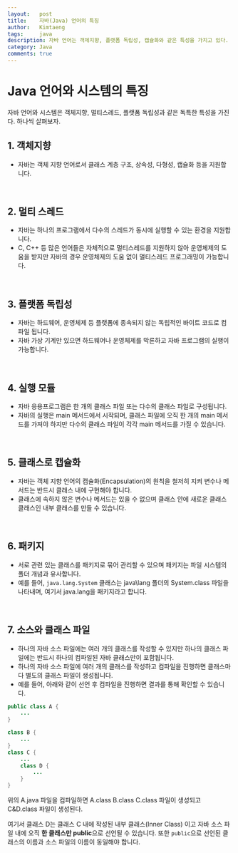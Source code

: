 ```yaml
---
layout:   post
title:    자바(Java) 언어의 특징
author:   Kimtaeng
tags: 	  java
description: 자바 언어는 객체지향, 플랫폼 독립성, 캡슐화와 같은 특성을 가지고 있다. 또 어떤 특성을 가지고 있을까?
category: Java
comments: true
---
```


# Java 언어와 시스템의 특징
자바 언어와 시스템은 객체지향, 멀티스레드, 플랫폼 독립성과 같은 독특한 특성을 가진다. 하나씩 살펴보자.

## 1. 객체지향
- 자바는 객체 지향 언어로서 클래스 계층 구조, 상속성, 다형성, 캡슐화 등을 지원합니다.

<br/>

## 2. 멀티 스레드
- 자바는 하나의 프로그램에서 다수의 스레드가 동시에 실행할 수 있는 환경을 지원합니다.
- C, C++ 등 많은 언어들은 자체적으로 멀티스레드를 지원하지 않아 운영체제의 도움을 받지만 자바의 경우 운영체제의 도움 없이 멀티스레드 프로그래밍이 가능합니다.

<br/>

## 3. 플랫폼 독립성
- 자바는 하드웨어, 운영체제 등 플랫폼에 종속되지 않는 독립적인 바이트 코드로 컴파일 됩니다.
- 자바 가상 기계만 있으면 하드웨어나 운영체제를 막론하고 자바 프로그램의 실행이 가능합니다.

<br/>

## 4. 실행 모듈
- 자바 응용프로그램은 한 개의 클래스 파일 또는 다수의 클래스 파일로 구성됩니다.
- 자바의 실행은 main 메서드에서 시작되며, 클래스 파일에 오직 한 개의 main 메서드를 가져야 하지만 다수의 클래스 파일이 각각 main 메서드를 가질 수 있습니다.

<br/>

## 5. 클래스로 캡슐화
- 자바는 객체 지향 언어의 캡슐화(Encapsulation)의 원칙을 철저히 지켜 변수나 메서드는 반드시 클래스 내에 구현해야 합니다.
- 클래스에 속하지 않은 변수나 메서드는 있을 수 없으며 클래스 안에 새로운 클래스 클래스인 내부 클래스를 만들 수 있습니다.

<br/>

## 6. 패키지
- 서로 관련 있는 클래스를 패키지로 묶어 관리할 수 있으며 패키지는 파일 시스템의 폴더 개념과 유사합니다.
- 예를 들어, `java.lang.System` 클래스는 java\lang 폴더의 System.class 파일을 나타내며, 여기서 java.lang을 패키지라고 합니다.

<br/>

## 7. 소스와 클래스 파일
- 하나의 자바 소스 파일에는 여러 개의 클래스를 작성할 수 있지만 하나의 클래스 파일에는 반드시 하나의 컴파일된 자바 클래스만이 포함됩니다.
- 하나의 자바 소스 파일에 여러 개의 클래스를 작성하고 컴파일을 진행하면 클래스마다 별도의 클래스 파일이 생성됩니다.
- 예를 들어, 아래와 같이 선언 후 컴파일을 진행하면 결과를 통해 확인할 수 있습니다.

```java
public class A {	
    ...
}

class B {
	...
}
class C {
	...
	class D {
        ...
    }
}

```

위의 A.java 파일을 컴파일하면 A.class B.class C.class 파일이 생성되고 C&D.class 파일이 생성된다.

여기서 클래스 D는 클래스 C 내에 작성된 내부 클래스(Inner Class) 이고 자바 소스 파일 내에 오직 **한 클래스만 public**으로 선언될 수 있습니다.
또한 `public`으로 선언된 클래스의 이름과 소스 파일의 이름이 동일해야 합니다.